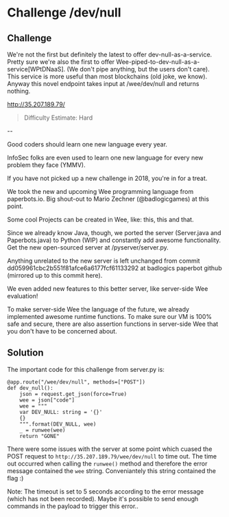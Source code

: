 # Challenge /dev/null

## Challenge

We're not the first but definitely the latest to offer dev-null-as-a-service. Pretty sure we're also the first to offer Wee-piped-to-dev-null-as-a-service[WPtDNaaS]. (We don't pipe anything, but the users don't care). This service is more useful than most blockchains (old joke, we know). Anyway this novel endpoint takes input at /wee/dev/null and returns nothing.

http://35.207.189.79/

> Difficulty Estimate: Hard

--

Good coders should learn one new language every year.

InfoSec folks are even used to learn one new language for every new problem they face (YMMV).

If you have not picked up a new challenge in 2018, you're in for a treat.

We took the new and upcoming Wee programming language from paperbots.io. Big shout-out to Mario Zechner (@badlogicgames) at this point.

Some cool Projects can be created in Wee, like: this, this and that.

Since we already know Java, though, we ported the server (Server.java and Paperbots.java) to Python (WIP) and constantly add awesome functionality. Get the new open-sourced server at /pyserver/server.py.

Anything unrelated to the new server is left unchanged from commit dd059961cbc2b551f81afce6a6177fcf61133292 at badlogics paperbot github (mirrored up to this commit here).

We even added new features to this better server, like server-side Wee evaluation!

To make server-side Wee the language of the future, we already implemented awesome runtime functions. To make sure our VM is 100% safe and secure, there are also assertion functions in server-side Wee that you don't have to be concerned about.


## Solution

The important code for this challenge from server.py is: 
```
@app.route("/wee/dev/null", methods=["POST"])
def dev_null():
    json = request.get_json(force=True)
    wee = json["code"]
    wee = """
    var DEV_NULL: string = '{}'
    {}
    """.format(DEV_NULL, wee)
    _ = runwee(wee)
    return "GONE"
```

There were some issues with the server at some point which cuased the POST request to `http://35.207.189.79/wee/dev/null` to time out. The time out occurred when calling the `runwee()` method and therefore the error message contained the `wee` string. Conveniantely this string contained the flag :) 

Note: The timeout is set to 5 seconds according to the error message (which has not been recorded). Maybe it's possible to send enough commands in the payload to trigger this error..
